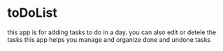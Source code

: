 # toDoList
this app is for adding tasks to do in a day. 
you can also edit or detele the tasks
this app helps you manage and organize done and undone tasks
